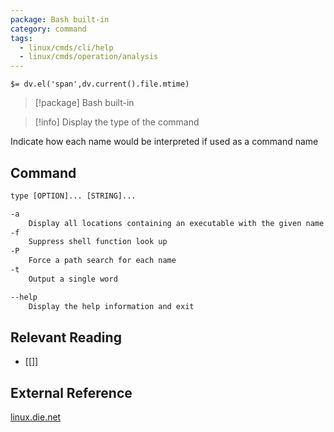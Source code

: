 ```yaml
---
package: Bash built-in
category: command
tags:
  - linux/cmds/cli/help
  - linux/cmds/operation/analysis
---
```


`$= dv.el('span',dv.current().file.mtime)`
> [!package] Bash built-in

> [!info] Display the type of the command

Indicate how each name would be interpreted if used as a command name

## Command
```txt
type [OPTION]... [STRING]...

-a
	Display all locations containing an executable with the given name
-f
	Suppress shell function look up
-P
	Force a path search for each name 
-t
	Output a single word

--help
	Display the help information and exit 
```

## Relevant Reading
- [[]]

## External Reference
[linux.die.net](https://linux.die.net/man/1/file)
